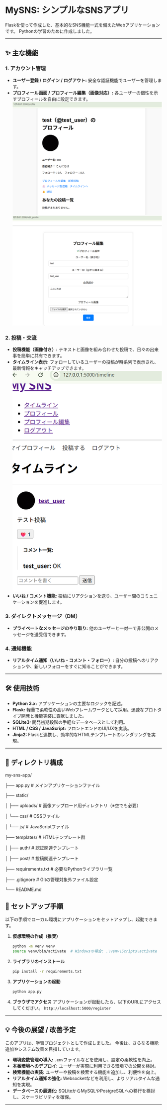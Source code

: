 # MySNS: シンプルなSNSアプリ

Flaskを使って作成した、基本的なSNS機能一式を備えたWebアプリケーションです。
Pythonの学習のために作成しました。


---

## ✨ 主な機能

### 1. アカウント管理
- **ユーザー登録 / ログイン / ログアウト:** 安全な認証機能でユーザーを管理します。
- **プロフィール画面 / プロフィール編集（画像対応）:** 各ユーザーの個性を示すプロフィールを自由に設定できます。
    ![プロフィール画面](images/profile.png)
    ![プロフィール編集画面](images/edit_profile.png)

### 2. 投稿・交流
- **投稿機能（画像付き）:** テキストと画像を組み合わせた投稿で、日々の出来事を簡単に共有できます。
- **タイムライン表示:** フォローしているユーザーの投稿が時系列で表示され、最新情報をキャッチアップできます。
    ![タイムライン画面](images/timeline.png)
- **いいね / コメント機能:** 投稿にリアクションを送り、ユーザー間のコミュニケーションを促進します。

### 3. ダイレクトメッセージ（DM）
- **プライベートなメッセージのやり取り:** 他のユーザーと一対一で非公開のメッセージを送受信できます。

### 4. 通知機能
- **リアルタイム通知（いいね・コメント・フォロー）:** 自分の投稿へのリアクションや、新しいフォローをすぐに知ることができます。

---

## 🛠 使用技術

* **Python 3.x:** アプリケーションの主要なロジックを記述。
* **Flask:** 軽量で柔軟性の高いWebフレームワークとして採用。迅速なプロトタイプ開発と機能実装に貢献しました。
* **SQLite3:** 開発初期段階の手軽なデータベースとして利用。
* **HTML / CSS / JavaScript:** フロントエンドのUI/UXを実装。
* **Jinja2:** Flaskと連携し、効率的なHTMLテンプレートのレンダリングを実現。

---

## 📁 ディレクトリ構成
my-sns-app/

├── app.py             # メインアプリケーションファイル

├── static/

│   ├── uploads/       # 画像アップロード用ディレクトリ（※空でも必要）

│   └── css/           # CSSファイル

│   └── js/            # JavaScriptファイル

├── templates/         # HTMLテンプレート群

│   ├── auth/          # 認証関連テンプレート

│   ├── post/          # 投稿関連テンプレート

├── requirements.txt   # 必要なPythonライブラリ一覧

├── .gitignore         # Gitの管理対象外ファイル設定

└── README.md


## 🚀 セットアップ手順

以下の手順でローカル環境にアプリケーションをセットアップし、起動できます。

1.  **仮想環境の作成（推奨）**
    ```bash
    python -m venv venv
    source venv/bin/activate  # Windowsの場合: .\venv\Scripts\activate
    ```

2.  **ライブラリのインストール**
    ```bash
    pip install -r requirements.txt
    ```

3.  **アプリケーションの起動**
    ```bash
    python app.py
    ```

4.  **ブラウザでアクセス**
    アプリケーションが起動したら、以下のURLにアクセスしてください。
    `http://localhost:5000/register`

---

## 💡 今後の展望 / 改善予定

このアプリは、学習プロジェクトとして作成しました。
今後は、さらなる機能追加やシステム改善を目指しています。

* **環境変数管理の導入:** `.env`ファイルなどを使用し、設定の柔軟性を向上。
* **本番環境へのデプロイ:** ユーザーが実際に利用できる環境での公開を検討。
* **検索機能の実装:** ユーザーや投稿を検索する機能を追加し、利便性を向上。
* **リアルタイム通知の強化:** Websocketなどを利用し、よりリアルタイムな通知を実現。
* **データベースの最適化:** SQLiteからMySQLやPostgreSQLへの移行を検討し、スケーラビリティを確保。

---
